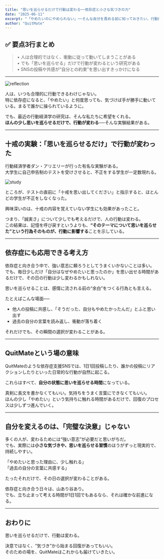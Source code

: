 ```yaml
---
title: "思いを巡らせるだけで行動は変わる──依存症と小さな気づきの力"
date: "2025-06-11"
excerpt: "「やめたいのにやめられない」──そんな自分を責める前に知っておきたい、行動経済学の知見と回復のヒント。完璧な意志より、“ふと思い出す”時間があなたを助けてくれるかもしれません。"
author: "QuitMate"
---
```


## ✅ 要点3行まとめ
> • 人は合理的ではなく、衝動に従って動いてしまうことがある  
> • でも「思いを巡らせる」だけで行動が変わるという研究がある  
> • SNSの投稿や共感が“自分との約束”を思い出すきっかけになる  

---

![reflection](reflection.png)

人は、いつも合理的に行動できるわけじゃない。  
特に依存症になると、「やめたい」と何度思っても、気づけば手が勝手に動いている。まるで誰かに操られているように。

でも、最近の行動経済学の研究は、そんな私たちに希望をくれる。  
**ほんの少し思いを巡らせるだけで、行動が変わる**──そんな実験結果がある。

---

## 十戒の実験：「思いを巡らせるだけ」で行動が変わった

行動経済学者ダン・アリエリーが行った有名な実験がある。  
大学生に自己申告制のテストを受けさせると、不正をする学生が一定数現れる。  

![study](study.png)

ところが、テストの直前に「十戒を思い出してください」と指示すると、ほとんどの学生が不正をしなくなった。

興味深いのは、十戒の内容を覚えていない学生にも効果があったこと。

つまり、「誠実さ」について少しでも考えるだけで、人の行動は変わる。  
この結果は、記憶を呼び戻すというよりも、**“そのテーマについて思いを巡らせた”という行為そのものが、行動に影響する**ことを示している。

---

## 依存症にも応用できる考え方

依存症と向き合う中で、強い意志に頼ろうとしてうまくいかないことは多い。  
でも、毎日少しだけ「自分はなぜやめたいと思ったのか」を思い出せる時間があるだけで、その日の行動は少し変わるかもしれない。

思いを巡らせることは、感情に流される前の“余白”をつくる行為とも言える。

たとえばこんな場面──  
- 他人の投稿に共感し、「そうだった、自分もやめたかったんだ」とふと思い出す  
- 過去の自分の言葉を読み返し、衝動が落ち着く  

それだけでも、その瞬間の選択が変わることがある。

---

## QuitMateという場の意味

QuitMateのような依存症支援SNSでは、1日1回投稿したり、誰かの投稿にリアクションしたりといった日常的な行動が自然に起こる。

これらはすべて、**自分の状態に思いを巡らせる時間**になっている。

真剣に長文を書かなくてもいい。気持ちをうまく言葉にできなくてもいい。  
ほんの少し「やめたい」という気持ちに触れる時間があるだけで、回復のプロセスは少しずつ進んでいく。

---

## 自分を変えるのは、「完璧な決意」じゃない

多くの人が、変わるためには“強い意志”が必要だと思いがちだ。  
でも、実際には**小さな気づきや、思いを巡らせる習慣**のほうがずっと現実的で、持続しやすい。

「やめたいと思った理由に、少し触れる」  
「過去の自分の言葉に共感する」  

たったそれだけで、その日の選択が変わることがある。

依存症と向き合う日々は、山あり谷あり。  
でも、立ち止まって考える時間が1日1回でもあるなら、それは確かな前進になる。

---

## おわりに

思いを巡らせるだけで、行動は変わる。

決意ではなく、“気づき”から始まる回復があってもいい。  
そのための場を、QuitMateはこれからも届けていきたい。
